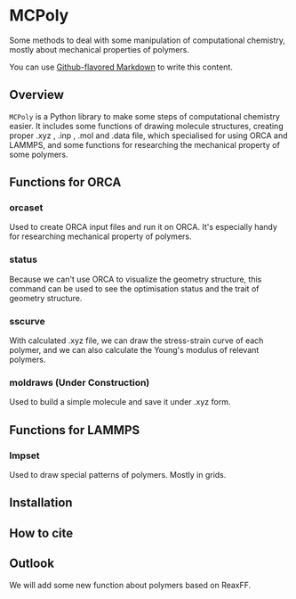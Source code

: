 # MCPoly
Some methods to deal with some manipulation of computational chemistry, mostly about mechanical properties of polymers.

You can use
[Github-flavored Markdown]((https://guides.github.com/features/mastering-markdown/))
to write this content.

## Overview
`MCPoly` is a Python library to make some steps of computational chemistry easier. It includes some functions of drawing molecule structures, creating proper .xyz , .inp , .mol and .data file, which specialised for using ORCA and LAMMPS, and some functions for researching the mechanical property of some polymers.

## Functions for ORCA
### orcaset
Used to create ORCA input files and run it on ORCA. It's especially handy for researching mechanical property of polymers.

### status
Because we can't use ORCA to visualize the geometry structure, this command can be used to see the optimisation status and the trait of geometry structure.

### sscurve
With calculated .xyz file, we can draw the stress-strain curve of each polymer, and we can also calculate the Young's modulus of relevant polymers.

### moldraws (Under Construction)
Used to build a simple molecule and save it under .xyz form.

## Functions for LAMMPS
### lmpset
Used to draw special patterns of polymers. Mostly in grids.

## Installation

## How to cite

## Outlook
We will add some new function about polymers based on ReaxFF.
